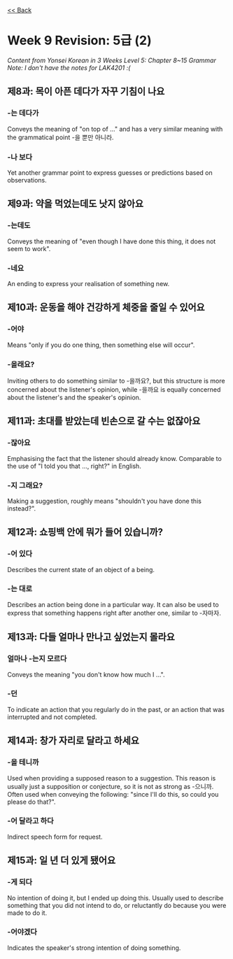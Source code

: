 [<< Back](index.md)

# Week 9 Revision: 5급 (2)
*Content from Yonsei Korean in 3 Weeks Level 5: Chapter 8~15 Grammar*  
*Note: I don't have the notes for LAK4201 :(*

## 제8과: 목이 아픈 데다가 자꾸 기침이 나요
### -는 데다가
Conveys the meaning of "on top of ..." and has a very similar meaning with the grammatical point -을 뿐만 아니라.

### -나 보다
Yet another grammar point to express guesses or predictions based on observations.

## 제9과: 약을 먹었는데도 낫지 않아요
### -는데도
Conveys the meaning of "even though I have done this thing, it does not seem to work".

### -네요
An ending to express your realisation of something new.

## 제10과: 운동을 해야 건강하게 체중을 줄일 수 있어요
### -어야
Means "only if you do one thing, then something else will occur".

### -을래요?
Inviting others to do something similar to -을까요?, but this structure is more concerned about the listener's opinion, while -을까요 is equally concerned about the listener's and the speaker's opinion.

## 제11과: 초대를 받았는데 빈손으로 갈 수는 없잖아요
### -잖아요
Emphasising the fact that the listener should already know. Comparable to the use of "I told you that ..., right?" in English.

### -지 그래요?
Making a suggestion, roughly means "shouldn't you have done this instead?".

## 제12과: 쇼핑백 안에 뭐가 들어 있습니까?
### -어 있다
Describes the current state of an object of a being.

### -는 대로
Describes an action being done in a particular way. It can also be used to express that something happens right after another one, similar to -자마자.

## 제13과: 다들 얼마나 만나고 싶었는지 몰라요
### 얼마나 -는지 모르다
Conveys the meaning "you don't know how much I ...".

### -던
To indicate an action that you regularly do in the past, or an action that was interrupted and not completed.

## 제14과: 창가 자리로 달라고 하세요
### -을 테니까
Used when providing a supposed reason to a suggestion. This reason is usually just a supposition or conjecture, so it is not as strong as -으니까. Often used when conveying the following: "since I'll do this, so could you please do that?".

### -어 달라고 하다
Indirect speech form for request.

## 제15과: 일 년 더 있게 됐어요
### -게 되다
No intention of doing it, but I ended up doing this. Usually used to describe something that you did not intend to do, or reluctantly do because you were made to do it.

### -어야겠다
Indicates the speaker's strong intention of doing something.
